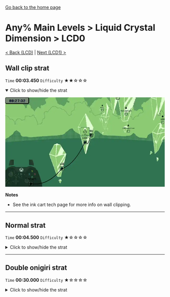 [Go back to the home page](https://github.com/Doublevil/scbspeedrun)

# Any% Main Levels > Liquid Crystal Dimension > LCD0

[< Back (LCD)](https://github.com/Doublevil/scbspeedrun/blob/main/levels/any_ml/LCD/LCD.md) | [Next (LCD1) >](https://github.com/Doublevil/scbspeedrun/blob/main/levels/any_ml/LCD/LCD1.md)

## Wall clip strat

`Time` **00:03.450** `Difficulty` ★★☆☆☆
<details open>
  <summary>Click to show/hide the strat</summary>

  [![Strat animation](https://github.com/Doublevil/scbspeedrun/blob/main/media/levels/LCD/LCD0_WallClipStrat.webp)](https://github.com/Doublevil/scbspeedrun/blob/main/media/levels/LCD/LCD0_WallClipStrat.mp4?raw=true)

  **Notes**
  - See the ink cart tech page for more info on wall clipping.
</details>

---
## Normal strat

`Time` **00:04.500** `Difficulty` ★☆☆☆☆
<details>
  <summary>Click to show/hide the strat</summary>

  [![Strat animation](https://github.com/Doublevil/scbspeedrun/blob/main/media/levels/LCD/LCD0_Strat.webp)](https://github.com/Doublevil/scbspeedrun/blob/main/media/levels/LCD/LCD0_Strat.mp4?raw=true)
</details>

---
## Double onigiri strat

`Time` **00:30.000** `Difficulty` ★☆☆☆☆
<details>
  <summary>Click to show/hide the strat</summary>

  [![Strat animation](https://github.com/Doublevil/scbspeedrun/blob/main/media/levels/LCD/LCD0_DoubleOnigiriStrat.webp)](https://github.com/Doublevil/scbspeedrun/blob/main/media/levels/LCD/LCD0_DoubleOnigiriStrat.mp4?raw=true)

  **Notes**
  - Ugh. Thanks Sørb!
  - Don't try to over-optimize and miss a platform or something. You don't want to die on this one.
</details>
